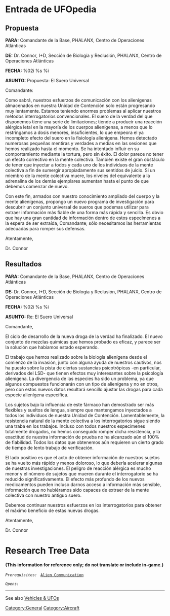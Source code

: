 # Entrada de UFOpedia

## Propuesta

**PARA:** Comandante de la Base, PHALANX, Centro de Operaciones
Atlánticas

**DE:** Dr. Connor, I+D, Sección de Biología y Reclusión, PHALANX,
Centro de Operaciones Atlánticas

**FECHA:** %02i %s %i

**ASUNTO:** Propuesta: El Suero Universal

Comandante:

Como sabrá, nuestros esfuerzos de comunicación con los alienígenas
almacenados en nuestra Unidad de Contención solo están progresando muy
lentamente. Estamos teniendo enormes problemas al aplicar nuestros
métodos interrogatorios convencionales. El suero de la verdad del que
disponemos tiene una serie de limitaciones; tiende a producir una
reacción alérgica letal en la mayoría de los cuerpos alienígenas, a
menos que lo restringamos a dosis menores, insuficientes, lo que empeora
el ya incompleto efecto del suero en la fisiología alienígena. Hemos
detectado numerosas pequeñas mentiras y verdades a medias en las
sesiones que hemos realizado hasta el momento. Se ha intentado influir
en su comportamiento mediante la tortura, pero sin éxito. El dolor
parece no tener un efecto correctivo en la mente colectiva. También
existe el gran obstáculo de tener que inyectar a todos y cada uno de los
individuos de la mente colectiva a fin de sumergir apropiadamente sus
sentidos de juicio. Si un miembro de la mente colectiva muere, los
niveles del equivalente a la adrenalina de los demás ejemplares aumentan
hasta el punto de que debemos comenzar de nuevo.

Con este fin, armados con nuestro conocimiento ampliado del cuerpo y la
mente alienígenas, propongo un nuevo programa de investigación para
descubrir un conjunto universal de sueros que podemas utilizar para
extraer información más fiable de una forma más rápida y sencilla. Es
obvio que hay una gran cantidad de información dentro de estos
especímenes a la espera de ser extraída, Comandante; sólo necesitamos
las herramientas adecuadas para romper sus defensas.

Atentamente,

Dr. Connor

## Resultados

**PARA:** Comandante de la Base, PHALANX, Centro de Operaciones
Atlánticas

**DE:** Dr. Connor, I+D, Sección de Biología y Reclusión, PHALANX,
Centro de Operaciones Atlánticas

**FECHA:** %02i %s %i

**ASUNTO:** Re: El Suero Universal

Comandante,

El ciclo de desarrollo de la nueva droga de la verdad ha finalizado. El
nuevo conjunto de mezclas químicas que hemos probado es eficaz, y parece
ser la solución que habíamos estado esperando.

El trabajo que hemos realizado sobre la biología alienígena desde el
comienzo de la invasión, junto con alguna ayuda de nuestros cautivos,
nos ha puesto sobre la pista de ciertas sustancias psicotrópicas -en
particular, derivados del LSD- que tienen efectos muy interesantes sobre
la psicología alienígena. La divergencia de las especies ha sido un
problema, ya que algunos compuestos funcionarán con un tipo de
alienígena y no en otros, pero con estos nuevos datos resultará sencillo
ajustar las drogas para cada especie alienígena específica.

Los sujetos bajo la influencia de este fármaco han demostrado ser más
flexibles y sueltos de lengua, siempre que mantengamos inyectados a
todos los individuos de nuestra Unidad de Contención. Lamentablemente,
la resistencia natural de la mente colectiva a los interrogatorios sigue
siendo una traba en los trabajos. Incluso con todos nuestros especímenes
totalmente drogados, no hemos conseguido romper dicha resistencia, y la
exactitud de nuestra información de prueba no ha alcanzado aún el 100%
de fiabilidad. Todos los datos que obtenemos aún requieren un cierto
grado de tiempo de lento trabajo de verificación.

El lado positivo es que el acto de obtener información de nuestros
sujetos se ha vuelto más rápido y menos doloroso, lo que debería
acelerar algunas de nuestras investigaciones. El peligro de reacción
alérgica es mucho menor y el número de sujetos que mueren durante el
interrogatorio se ha reducido significativamente. El efecto más profundo
de los nuevos medicamentos pueden incluso darnos acceso a información
más sensible, información que no hubiéramos sido capaces de extraer de
la mente colectiva con nuestro antiguo suero.

Debemos continuar nuestros esfuerzos en los interrogatorios para obtener
el máximo beneficio de estas nuevas drogas.

Atentamente,

Dr. Connor

# Research Tree Data

**(This information for reference only; do not translate or include
in-game.)**

*`Prerequisites:`*
` `[`Alien Communication`](Research/Alien_Communication "wikilink")

*`Opens:`*

------------------------------------------------------------------------

See also [Vehicles & UFOs](Vehicles_&_UFOs "wikilink")

[Category:General](Category:General "wikilink")
[Category:Aircraft](Category:Aircraft "wikilink")